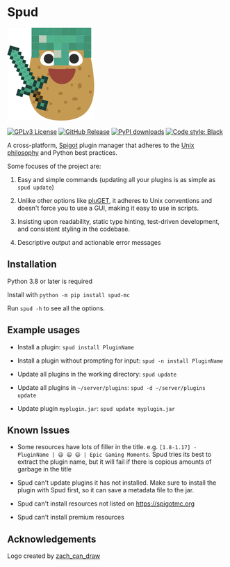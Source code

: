 # Spud
![spudman logo](https://raw.githubusercontent.com/exciteabletom/spud/master/logo/spudman_tiny.png)


[![GPLv3 License](https://www.gnu.org/graphics/gplv3-88x31.png)](https://www.gnu.org/licenses/gpl-3.0.en.html)
[![GitHub Release](https://img.shields.io/github/release/exciteabletom/spud.svg?style=flat)](https://github.com/exciteabletom/spud/releases) 
[![PyPI downloads](https://img.shields.io/pypi/dm/spud-mc.svg)](https://pypistats.org/packages/spud-mc)
[![Code style: Black](https://img.shields.io/badge/code%20style-Black-000000.svg)](https://github.com/psf/black)


A cross-platform, [Spigot](https://www.spigotmc.org/) plugin manager that adheres to the
[Unix philosophy](https://en.wikipedia.org/wiki/Unix_philosophy) and Python best practices.

Some focuses of the project are:

1. Easy and simple commands (updating all your plugins is as simple as `spud update`)

1. Unlike other options like [pluGET](https://github.com/Neocky/pluGET), it adheres to Unix conventions and doesn't force you to use a GUI, making it easy to use in scripts.

1. Insisting upon readability, static type hinting, test-driven development, and consistent styling in the codebase.

1. Descriptive output and actionable error messages


## Installation
Python 3.8 or later is required

Install with `python -m pip install spud-mc`

Run `spud -h` to see all the options.


## Example usages
- Install a plugin: `spud install PluginName`

- Install a plugin without prompting for input: `spud -n install PluginName`

- Update all plugins in the working directory: `spud update`

- Update all plugins in `~/server/plugins`: `spud -d ~/server/plugins update`
 
- Update plugin `myplugin.jar`: `spud update myplugin.jar`

## Known Issues
- Some resources have lots of filler in the title. e.g. `[1.8-1.17] · PluginName |
😃 😃 😃 | Epic Gaming Moments`.
Spud tries its best to extract the plugin name, but it will fail if there is copious amounts of garbage in the title


- Spud can't update plugins it has not installed. Make sure to install the plugin with Spud first, so it can save a metadata file to the jar.


- Spud can't install resources not listed on https://spigotmc.org


- Spud can't install premium resources

## Acknowledgements
Logo created by [zach_can_draw](https://instagram.com/zach_can_draw/)

